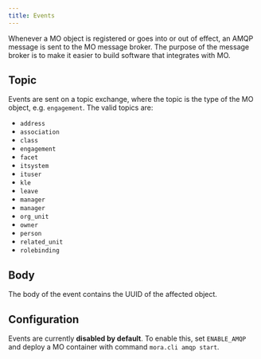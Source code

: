 ```yaml
---
title: Events
---
```


Whenever a MO object is registered or goes into or out of effect, an AMQP
message is sent to the MO message broker. The purpose of the message broker is
to make it easier to build software that integrates with MO.


## Topic

Events are sent on a topic exchange, where the topic is the type of the MO
object, e.g. `engagement`. The valid topics are:

* `address`
* `association`
* `class`
* `engagement`
* `facet`
* `itsystem`
* `ituser`
* `kle`
* `leave`
* `manager`
* `manager`
* `org_unit`
* `owner`
* `person`
* `related_unit`
* `rolebinding`


## Body

The body of the event contains the UUID of the affected object.


## Configuration

Events are currently **disabled by default**. To enable this, set `ENABLE_AMQP`
and deploy a MO container with command `mora.cli amqp start`.
